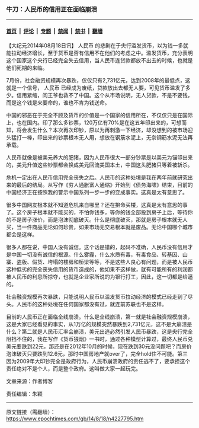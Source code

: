 ### 牛刀：人民币的信用正在面临崩溃

---

#### [首页](../../../..?n4227795) &nbsp;|&nbsp; [评论](../../../../../epoch-comment?n4227795) &nbsp;|&nbsp; [专题](../../../../../epoch-special?n4227795) &nbsp;|&nbsp; [禁闻](../../../../../epoch-news?n4227795) &nbsp;|&nbsp; [禁书](../../../../../books?n4227795) &nbsp;|&nbsp; [翻墙](https://github.com/gfw-breaker/nogfw/blob/master/README.md?n4227795)


<div class="post_content" id="artbody" itemprop="articleBody">
 <!-- article content begin -->
 <p>
  【大纪元2014年08月18日讯】
  <ok href="https://www.epochtimes.com/gb/tag/%E4%BA%BA%E6%B0%91%E5%B8%81.html">
   人民币
  </ok>
  的悲剧在于央行滥发货币，以为钱一多就能拉动经济增长，至于货币是否有信用不在他们的考虑之中。滥发货币，充分表明这个国家这个央行已经完全失去信用，当人民币连贷款都放不出去的时候，也就是他们死期的来临。
 </p>
 <p>
  7月份，社会融资规模再次暴跌，仅仅只有2,731亿元，达到2008年的最低点，这就是一个信号，
  <ok href="https://www.epochtimes.com/gb/tag/%E4%BA%BA%E6%B0%91%E5%B8%81.html">
   人民币
  </ok>
  已经成为废纸，贷款放出去都无人要，可见货币滥发了多少。信用紧缩，阎王爷也救不了中国。这个从市场说明，无人贷款，不是不要钱，而是这个钱是来要命的，谁也不肯为钱送命。
 </p>
 <p>
  中国的邪恶在于完全不顾及货币的价值是一个国家的信用所在，不仅仅只是在国际上，也在国内。印了那么多钞票，120万亿有70%是在这五年印出来的，可想而知，将会发生什么？本次再次印钞，原以为再刺激一下经济，却没想到的被市场迎头猛打一棒，印出来的钞票根本无人用，想放在钢筋水泥上，无奈钢筋水泥无法再承载。
 </p>
 <p>
  人民币就像是被美元养大的肥猪，因为人民币很大一部分钞票是以美元为锚印出来的，美元升值这些钞票都会换成美元回流美国本土，中国这头肥猪只等着被斩杀。
 </p>
 <p>
  危机一定出在人民币信用完全丧失之后。人民币的这种处境是我在两年前就研究出来的最后的结局。从写作《穷人通胀富人通缩》开始到《债务海啸》结束，目前的中国经济正在按照我的警示中国系列一步一步的变成事实。这真是太有意思了。
 </p>
 <p>
  很多中国网友根本就不知道危机来自哪里？还在拚命买楼，这真是太有意思的事了。这个房子根本就不能买的，不怕你钱多，等你的钱全部投到房子上后，等待你的不是房子涨价，而是泡沫彻底破灭。什么是彻底破灭，那就是房子根本就无人买，当一件商品无论如何珍贵，如果市场无交易根本就是废品。无论中国哪个城市都会是这样。
 </p>
 <p>
  很多人都在说，中国人没有诚信。这个话是错的，起码不准确，人民币没有信用才是中国一切没有诚信的根源。什么雾霾，什么水质有毒，有毒食品、转基因、山寨、盗版、假货、垮塌的楼房和桥梁等等，不是这些人良心有问题，而是被人民币这种低劣的完全丧失信用的货币造成的，他如果不这样做，就有可能所有的利润都被人民币的利息所掠夺，也就是企业家所说的为银行打工，因此，这一切都是给逼的。
 </p>
 <p>
  社会融资规模再次暴跌，只能说明人民币以滥发货币拉动经济的模式已经走到了尽头。人民币的这种处境在任何国家都没有过，就连前苏联也不是这样。
 </p>
 <p>
  目前的人民币正在面临全线崩溃。什么是全线崩溃，第一就是社会融资规模崩溃，这是大家已经看见的事实，从1万亿的规模突然暴跌到2,731亿元，这不是大崩溃是什么？第二就是人民币汇率会崩溃，美元出逃必然引发人民币暴跌，这是央行完全阻挡不住的，我在写作《货币狼烟》一书时，通过各种模型计算过，最终人民币兑美元要跌到22元，那还是在2012年10月的时候，现在跌到30元没问题吧？而房价泡沫破灭只要跌到12.6元，那时中国房地产就over了，完全hold住不可能。第三因为2009年大印钞完全是政府行为，人民币崩溃政府的责任逃不了，要承担这个责任绝对不是个人，而是整个政府。这叫做大家一起玩完。
 </p>
 <p>
  <p>
   文章来源：作者博客
  </p>
  <p>
   责任编辑：朱颖
  </p>
  <!-- article content end -->
  <div id="below_article_ad">
  </div>
 </p>
</div>


---

原文链接（需翻墙）：https://www.epochtimes.com/gb/14/8/18/n4227795.htm